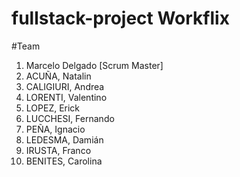 # fullstack-project Workflix

#Team

<ol>
  <li>Marcelo Delgado [Scrum Master]</li>
  <li>ACUÑA, Natalin</li>
  <li>CALIGIURI, Andrea </li>
  <li>LORENTI, Valentino</li>
  <li>LOPEZ, Erick</li>
  <li>LUCCHESI, Fernando</li>
  <li>PEÑA, Ignacio</li>
  <li>LEDESMA, Damián</li>
  <li>IRUSTA, Franco</li>
  <li>BENITES, Carolina</li>
</ol>



 





